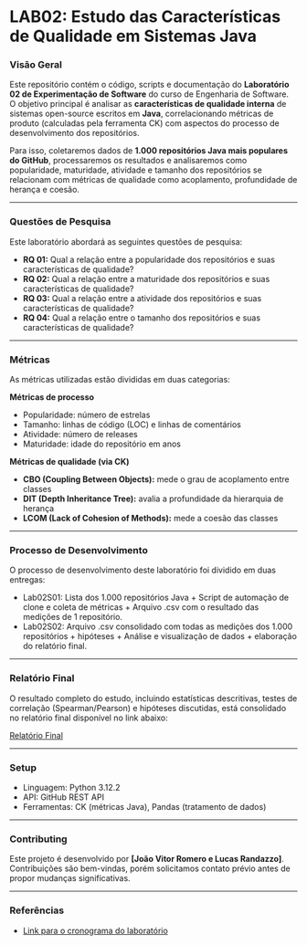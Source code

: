 # LAB02: Estudo das Características de Qualidade em Sistemas Java
[](https://github.com/o-romeroo/lab-experimentacao-02/tree/main)

### Visão Geral
[](https://github.com/o-romeroo/lab-experimentacao-02/tree/main#visão-geral)
Este repositório contém o código, scripts e documentação do **Laboratório 02 de Experimentação de Software** do curso de Engenharia de Software.  
O objetivo principal é analisar as **características de qualidade interna** de sistemas open-source escritos em **Java**, correlacionando métricas de produto (calculadas pela ferramenta CK) com aspectos do processo de desenvolvimento dos repositórios.

Para isso, coletaremos dados de **1.000 repositórios Java mais populares do GitHub**, processaremos os resultados e analisaremos como popularidade, maturidade, atividade e tamanho dos repositórios se relacionam com métricas de qualidade como acoplamento, profundidade de herança e coesão.

---

### Questões de Pesquisa
[](https://github.com/o-romeroo/lab-experimentacao-02/tree/main#questões-de-pesquisa)
Este laboratório abordará as seguintes questões de pesquisa:

- **RQ 01:** Qual a relação entre a popularidade dos repositórios e suas características de qualidade?
- **RQ 02:** Qual a relação entre a maturidade dos repositórios e suas características de qualidade?
- **RQ 03:** Qual a relação entre a atividade dos repositórios e suas características de qualidade?
- **RQ 04:** Qual a relação entre o tamanho dos repositórios e suas características de qualidade?

---

### Métricas
[](https://github.com/o-romeroo/lab-experimentacao-02/tree/main#métricas)
As métricas utilizadas estão divididas em duas categorias:

**Métricas de processo**
- Popularidade: número de estrelas
- Tamanho: linhas de código (LOC) e linhas de comentários
- Atividade: número de releases
- Maturidade: idade do repositório em anos

**Métricas de qualidade (via CK)**  
- **CBO (Coupling Between Objects):** mede o grau de acoplamento entre classes
- **DIT (Depth Inheritance Tree):** avalia a profundidade da hierarquia de herança
- **LCOM (Lack of Cohesion of Methods):** mede a coesão das classes

---

### Processo de Desenvolvimento
[](https://github.com/o-romeroo/lab-experimentacao-02/tree/main#processo-de-desenvolvimento)
O processo de desenvolvimento deste laboratório foi dividido em duas entregas:

- Lab02S01: Lista dos 1.000 repositórios Java + Script de automação de clone e coleta de métricas + Arquivo .csv com o resultado das medições de 1 repositório.
- Lab02S02: Arquivo .csv consolidado com todas as medições dos 1.000 repositórios + hipóteses + Análise e visualização de dados + elaboração do relatório final.

---

### Relatório Final
[](https://github.com/o-romeroo/lab-experimentacao-02/tree/main#relatório-final)
O resultado completo do estudo, incluindo estatísticas descritivas, testes de correlação (Spearman/Pearson) e hipóteses discutidas, está consolidado no relatório final disponível no link abaixo:

[Relatório Final](https://github.com/o-romeroo/lab-experimentacao-02/tree/main/docs/RelatorioFinalLab02-VersaoFinal.pdf)

---

### Setup
[](https://github.com/o-romeroo/lab-experimentacao-02/tree/main#setup)
- Linguagem: Python 3.12.2
- API: GitHub REST API
- Ferramentas: CK (métricas Java), Pandas (tratamento de dados)

---

### Contributing
[](https://github.com/o-romeroo/lab-experimentacao-02/tree/main#contributing)
Este projeto é desenvolvido por **[João Vitor Romero e Lucas Randazzo]**. Contribuições são bem-vindas, porém solicitamos contato prévio antes de propor mudanças significativas.

---

### Referências
[](https://github.com/o-romeroo/lab-experimentacao-02/tree/main#referências)
- [Link para o cronograma do laboratório](https://github.com/joaopauloaramuni/laboratorio-de-experimentacao-de-software/tree/main/CRONOGRAMA)



